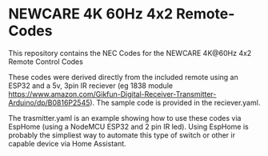 # NEWCARE 4K 60Hz 4x2 Remote-Codes
This repository contains the NEC Codes for the NEWCARE 4K@60Hz 4x2 Remote Control Codes

These codes were derived directly from the included remote using an ESP32 and a 5v, 3pin IR reciever (eg 1838 module https://www.amazon.com/Gikfun-Digital-Receiver-Transmitter-Arduino/dp/B0816P2545). The sample code is provided in the reciever.yaml.

The trasmitter.yaml is an example showing how to use these codes via EspHome (using a NodeMCU ESP32 and 2 pin IR led). Using EspHome is probably the simpliest way to automate this type of switch or other ir capable device via Home Assistant.
